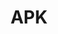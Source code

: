 ---
layout: tag-list
type: tag
title: APK
slug: APK
category: Tag
sidebar: false
description: >
    Ataque de domain zone transfer.
---